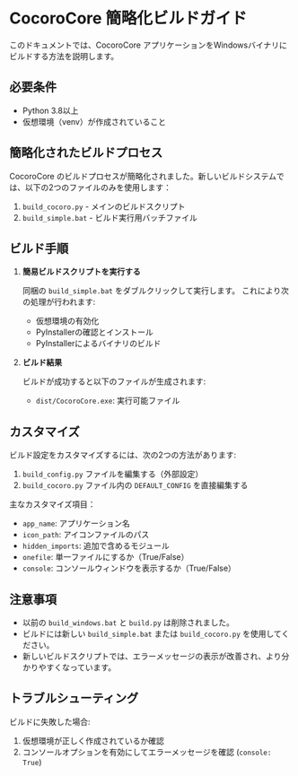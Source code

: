 # CocoroCore 簡略化ビルドガイド

このドキュメントでは、CocoroCore アプリケーションをWindowsバイナリにビルドする方法を説明します。

## 必要条件

- Python 3.8以上
- 仮想環境（venv）が作成されていること

## 簡略化されたビルドプロセス

CocoroCore のビルドプロセスが簡略化されました。新しいビルドシステムでは、以下の2つのファイルのみを使用します：

1. `build_cocoro.py` - メインのビルドスクリプト
2. `build_simple.bat` - ビルド実行用バッチファイル

## ビルド手順

1. **簡易ビルドスクリプトを実行する**

   同梱の `build_simple.bat` をダブルクリックして実行します。
   これにより次の処理が行われます:

   - 仮想環境の有効化
   - PyInstallerの確認とインストール
   - PyInstallerによるバイナリのビルド

2. **ビルド結果**

   ビルドが成功すると以下のファイルが生成されます:

   - `dist/CocoroCore.exe`: 実行可能ファイル

## カスタマイズ

ビルド設定をカスタマイズするには、次の2つの方法があります:

1. `build_config.py` ファイルを編集する（外部設定）
2. `build_cocoro.py` ファイル内の `DEFAULT_CONFIG` を直接編集する

主なカスタマイズ項目：
- `app_name`: アプリケーション名
- `icon_path`: アイコンファイルのパス
- `hidden_imports`: 追加で含めるモジュール
- `onefile`: 単一ファイルにするか（True/False）
- `console`: コンソールウィンドウを表示するか（True/False）

## 注意事項

- 以前の `build_windows.bat` と `build.py` は削除されました。
- ビルドには新しい `build_simple.bat` または `build_cocoro.py` を使用してください。
- 新しいビルドスクリプトでは、エラーメッセージの表示が改善され、より分かりやすくなっています。

## トラブルシューティング

ビルドに失敗した場合:

1. 仮想環境が正しく作成されているか確認
2. コンソールオプションを有効にしてエラーメッセージを確認 (`console: True`)
